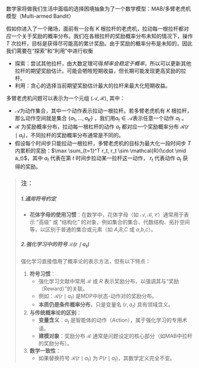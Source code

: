 







数学家将做我们生活中面临的选择困境抽象为了一个数学模型：MAB/多臂老虎机模型（Multi-armed Bandit）

假如你进入了一个赌场，面前有一台有 $K$ 根拉杆的老虎机，拉动每一根拉杆都对应一个关于奖励的概率分布。我们在各根拉杆的奖励概率分布未知的情况下，操作 $T$ 次拉杆，目标是获得尽可能高的累计奖励。由于奖励的概率分布是未知的，因此我们需要在“探索”和“利用”中进行权衡

* 探索：尝试其他拉杆，由大数定理可得*频率会稳定于概率*，所以可以更新其他拉杆的期望奖励估计。可能会牺牲短期收益，但长期可能发现更高奖励的拉杆。
* 利用：贪心的选择当前期望奖励估计最大的拉杆来最大化短期收益。

多臂老虎机问题可以表示为一个元组 $\langle \mathcal{A}, \mathcal{R} \rangle$, 其中：

* $\mathcal{A}$为动作集合，其中一个动作表示拉动一根拉杆。若多臂老虎机有 $K$ 根拉杆，那么动作空间就是集合 $\{a_1, \ldots, a_K\}$ ，我们用$a_t \in \mathcal{A}$表示任意一个动作 $a_t$ 。
* $\mathcal{R}$ 为奖励概率分布，拉动每一根杠杆的动作 $a_t$ 都对应一个奖励概率分布 $\mathcal{R}(r \mid a_t)$，不同拉杆的奖励概率分布通常是不同的。
* 假设每个时间步只能拉动一根拉杆，多臂老虎机的目标为最大化一段时间步 $T$ 内累积的奖励：$\max \sum_{t=1}^T r_t, r_t \sim \mathcal{R}(\cdot \mid a_t)$，其中 $a_t$ 代表在第 $t$ 时间步拉动某一拉杆这一动作， $r_t$ 代表动作 $a_t$ 获得的奖励。

> ### 注：
>
> ##### 1.通用符号约定
>
> - **花体字母的使用习惯**：在数学中，花体字母（如 $\mathcal{A},\mathcal{B},\mathcal{C}$）通常用于表示 “高级” 或 “结构化” 的对象，例如集合的集合、代数结构、拓扑空间等，以区别于普通的集合或元素（如 *A*,*B*,*C* 或 *a*,*b*,*c*）。
>
> ##### 2.强化学习中的符号 $\mathcal{R}(r \mid a_t)$
>
> 强化学习直接借用了概率论的表示方法，但有以下特点：
>
> 1. **符号习惯**：
>    - 强化学习文献中常用 $\mathcal{R}$ 或 $R$ 表示奖励分布，以强调其与“奖励（Reward）”的关联。
>    - 例如：$\mathcal{R}(r \mid a_t)$ 是MDP中状态-动作对的奖励分布。
>    - **本质仍是条件概率分布**，只是变量名 $(r,a_t)$ 具有领域含义。
> 2. **与传统概率论的区别**：
>    - **变量含义**：$a_t$ 是智能体的动作（Action），属于强化学习的专用术语。
>    - **建模对象**：奖励分布 $\mathcal{R}$ 通常是问题设定的核心部分（如MAB中拉杆的奖励分布）。
> 3. **数学一致性**：
>    - 如果替换符号 $\mathcal{R}(r \mid a_t)$ 为 $P(r \mid a_t)$，其数学定义完全不变。





